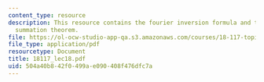 ```yaml
---
content_type: resource
description: This resource contains the fourier inversion formula and the asymptotic
  summation theorem.
file: https://ol-ocw-studio-app-qa.s3.amazonaws.com/courses/18-117-topics-in-several-complex-variables-spring-2005/504a40b842f0499ae090408f476dfc7a_18117_lec18.pdf
file_type: application/pdf
resourcetype: Document
title: 18117_lec18.pdf
uid: 504a40b8-42f0-499a-e090-408f476dfc7a
---
```

